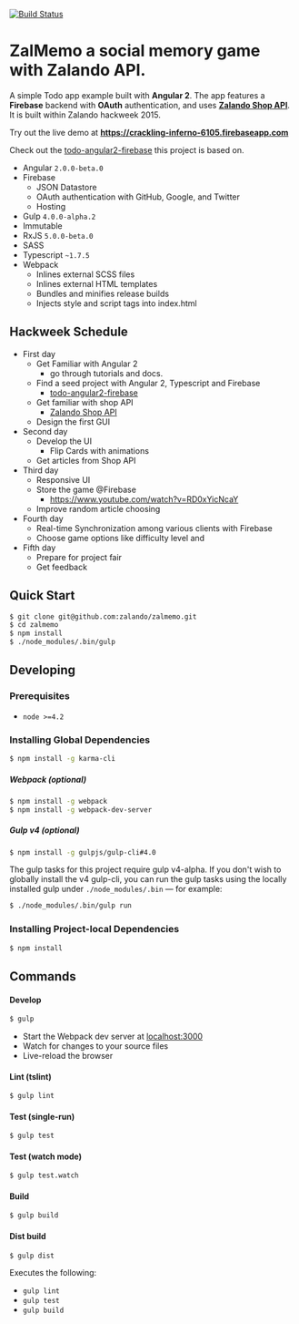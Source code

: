 [![Build Status](https://travis-ci.org/r-park/todo-angular2-firebase.svg?branch=master)](https://travis-ci.org/r-park/todo-angular2-firebase)


# ZalMemo a social memory game with Zalando API.
A simple Todo app example built with **Angular 2**. The app features a **Firebase** backend with **OAuth** authentication, and uses **<a href="https://github.com/zalando/shop-api-documentation" target="_blank">Zalando Shop API</a>**. It is built within Zalando hackweek 2015.

Try out the live demo at **<a href="https://crackling-inferno-6105.firebaseapp.com/" target="_blank">https://crackling-inferno-6105.firebaseapp.com</a>**

Check out the <a href="https://github.com/r-park/todo-angular2-firebase" target="_blank">todo-angular2-firebase</a> this project is based on.

- Angular `2.0.0-beta.0`
- Firebase
  - JSON Datastore
  - OAuth authentication with GitHub, Google, and Twitter
  - Hosting
- Gulp `4.0.0-alpha.2`
- Immutable
- RxJS `5.0.0-beta.0`
- SASS
- Typescript `~1.7.5`
- Webpack
  - Inlines external SCSS files
  - Inlines external HTML templates
  - Bundles and minifies release builds
  - Injects style and script tags into index.html


## Hackweek Schedule

* First day
  * Get Familiar with Angular 2
    * go through tutorials and docs.
  * Find a seed project with Angular 2, Typescript and Firebase
    * <a href="https://github.com/r-park/todo-angular2-firebase" target="_blank">todo-angular2-firebase</a>
  * Get familiar with shop API
    * <a href="https://github.com/zalando/shop-api-documentation" target="_blank">Zalando Shop API</a>
  * Design the first GUI
* Second day
  * Develop the UI
    * Flip Cards with animations
  * Get articles from Shop API
* Third day
  * Responsive UI
  * Store the game @Firebase 
    * https://www.youtube.com/watch?v=RD0xYicNcaY
  * Improve random article choosing
* Fourth day
  * Real-time Synchronization among various clients with Firebase
  * Choose game options like difficulty level and 
* Fifth day
  * Prepare for project fair
  * Get feedback


## Quick Start
```bash
$ git clone git@github.com:zalando/zalmemo.git
$ cd zalmemo
$ npm install
$ ./node_modules/.bin/gulp
```


## Developing
### Prerequisites
- `node >=4.2`

### Installing Global Dependencies
```bash
$ npm install -g karma-cli
```

##### Webpack (optional)
```bash
$ npm install -g webpack
$ npm install -g webpack-dev-server
```

##### Gulp v4 (optional)
```bash
$ npm install -g gulpjs/gulp-cli#4.0
```
The gulp tasks for this project require gulp v4-alpha. If you don't wish to globally install the v4 gulp-cli, you can run the gulp tasks using the locally installed gulp under `./node_modules/.bin` — for example:
```bash
$ ./node_modules/.bin/gulp run
```


### Installing Project-local Dependencies
```bash
$ npm install
```


## Commands
#### Develop
```bash
$ gulp
```
- Start the Webpack dev server at <a href="http://localhost:3000" target="_blank">localhost:3000</a>
- Watch for changes to your source files
- Live-reload the browser

#### Lint (tslint)
```bash
$ gulp lint
```

#### Test (single-run)
```bash
$ gulp test
```

#### Test (watch mode)
```bash
$ gulp test.watch
```

#### Build
```bash
$ gulp build
```

#### Dist build
```bash
$ gulp dist
```
Executes the following:
- `gulp lint`
- `gulp test`
- `gulp build`
